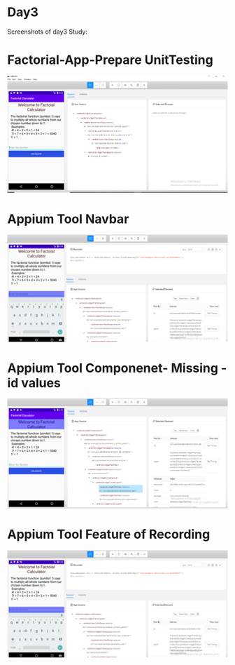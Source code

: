 # Day3

Screenshots of day3 Study:

# Factorial-App-Prepare UnitTesting

![alt text](https://github.com/mfurkan60/Testing-Internship/blob/main/day3/Factorial-App-MAnuel-Testing.png?raw=true)

# Appium Tool Navbar

![alt text](https://github.com/mfurkan60/Testing-Internship/blob/main/day3/Recording-appium-tool.png?raw=true)
 
# Appium Tool Componenet- Missing -id values

![alt text](https://github.com/mfurkan60/Testing-Internship/blob/main/day3/appium-component-test.png?raw=true)
 
  
# Appium Tool Feature of Recording

![alt text](https://github.com/mfurkan60/Testing-Internship/blob/main/day3/Recording-appium-tool.png?raw=true)

 






 